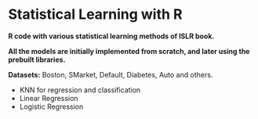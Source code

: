 # Statistical Learning with R

**R code with various statistical learning methods of ISLR book.**

**All the models are initially implemented from scratch, and later using the prebuilt libraries.**

**Datasets:** Boston, SMarket, Default, Diabetes, Auto and others.

- KNN for regression and classification
- Linear Regression
- Logistic Regression

